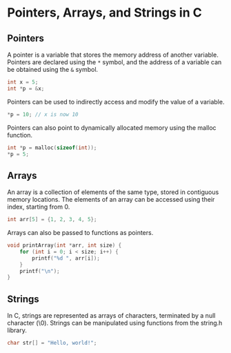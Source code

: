 # Pointers, Arrays, and Strings in C

## Pointers
A pointer is a variable that stores the memory address of another variable. Pointers are declared using the `*` symbol, and the address of a variable can be obtained using the `&` symbol.

```c
int x = 5;
int *p = &x;
```
Pointers can be used to indirectly access and modify the value of a variable.
```c
*p = 10; // x is now 10
```
Pointers can also point to dynamically allocated memory using the malloc function.
```c
int *p = malloc(sizeof(int));
*p = 5;
```
## Arrays
An array is a collection of elements of the same type, stored in contiguous memory locations. The elements of an array can be accessed using their index, starting from 0.
```c
int arr[5] = {1, 2, 3, 4, 5};
````
Arrays can also be passed to functions as pointers.
```c
void printArray(int *arr, int size) {
    for (int i = 0; i < size; i++) {
        printf("%d ", arr[i]);
    }
    printf("\n");
}
```
## Strings
In C, strings are represented as arrays of characters, terminated by a null character (\0). Strings can be manipulated using functions from the string.h library.
```c
char str[] = "Hello, world!";
```